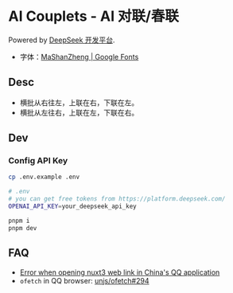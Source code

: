 # AI Couplets - AI 对联/春联

Powered by [DeepSeek 开发平台](https://platform.deepseek.com/).

- 字体：[MaShanZheng | Google Fonts](https://fonts.google.com/specimen/Ma+Shan+Zheng)

## Desc

- 横批从右往左，上联在右，下联在左。
- 横批从左往右，上联在左，下联在右。

## Dev

### Config API Key

```bash
cp .env.example .env

# .env
# you can get free tokens from https://platform.deepseek.com/
OPENAI_API_KEY=your_deepseek_api_key
```

```bash
pnpm i
pnpm dev
```

## FAQ

- [Error when opening nuxt3 web link in China's QQ application](https://github.com/nuxt/nuxt/issues/24229)
- `ofetch` in QQ browser: [unjs/ofetch#294](https://github.com/unjs/ofetch/issues/294)
